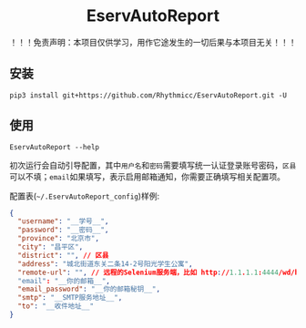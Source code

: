 <h1 style="text-align: center"> EservAutoReport </h1>

！！！免责声明：本项目仅供学习，用作它途发生的一切后果与本项目无关！！！

## 安装

```shell
pip3 install git+https://github.com/Rhythmicc/EservAutoReport.git -U
```

## 使用

```shell
EservAutoReport --help
```

初次运行会自动引导配置，其中`用户名`和`密码`需要填写统一认证登录账号密码，`区县`可以不填；`email`如果填写，表示启用邮箱通知，你需要正确填写相关配置项。

配置表(`~/.EservAutoReport_config`)样例:

```json
{
  "username": "__学号__",
  "password": "__密码__",
  "province": "北京市",
  "city": "昌平区",
  "district": "", // 区县
  "address": "城北街道东关二条14-2号阳光学生公寓",
  "remote-url": "", // 远程的Selenium服务端，比如 http://1.1.1.1:4444/wd/hub；为空表示使用本机Selenium
  "email": "__你的邮箱__",
  "email_password": "__你的邮箱秘钥__",
  "smtp": "__SMTP服务地址__",
  "to": "__收件地址__"
}
```

